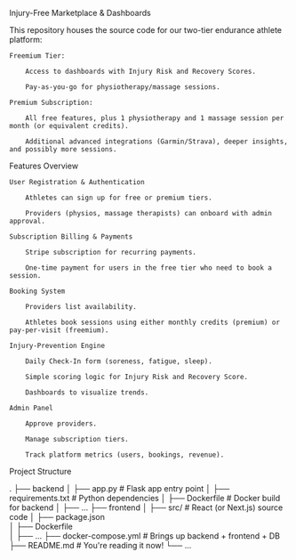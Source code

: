Injury-Free Marketplace & Dashboards

This repository houses the source code for our two-tier endurance athlete platform:

    Freemium Tier:

        Access to dashboards with Injury Risk and Recovery Scores.

        Pay-as-you-go for physiotherapy/massage sessions.

    Premium Subscription:

        All free features, plus 1 physiotherapy and 1 massage session per month (or equivalent credits).

        Additional advanced integrations (Garmin/Strava), deeper insights, and possibly more sessions.

Features Overview

    User Registration & Authentication

        Athletes can sign up for free or premium tiers.

        Providers (physios, massage therapists) can onboard with admin approval.

    Subscription Billing & Payments

        Stripe subscription for recurring payments.

        One-time payment for users in the free tier who need to book a session.

    Booking System

        Providers list availability.

        Athletes book sessions using either monthly credits (premium) or pay-per-visit (freemium).

    Injury-Prevention Engine

        Daily Check-In form (soreness, fatigue, sleep).

        Simple scoring logic for Injury Risk and Recovery Score.

        Dashboards to visualize trends.

    Admin Panel

        Approve providers.

        Manage subscription tiers.

        Track platform metrics (users, bookings, revenue).

Project Structure

.
├── backend
│   ├── app.py            # Flask app entry point
│   ├── requirements.txt  # Python dependencies
│   ├── Dockerfile        # Docker build for backend
│   ├── ...
├── frontend
│   ├── src/              # React (or Next.js) source code
│   ├── package.json      
│   ├── Dockerfile        
│   ├── ...
├── docker-compose.yml    # Brings up backend + frontend + DB
├── README.md             # You're reading it now!
└── ...
